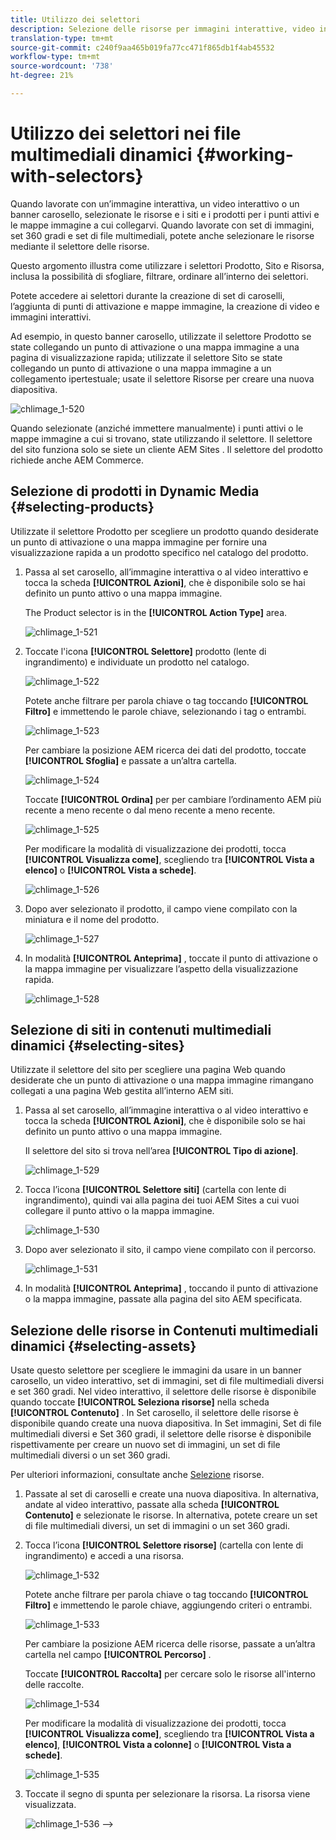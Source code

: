 ```yaml
---
title: Utilizzo dei selettori
description: Selezione delle risorse per immagini interattive, video interattivi e banner carosello
translation-type: tm+mt
source-git-commit: c240f9aa465b019fa77cc471f865db1f4ab45532
workflow-type: tm+mt
source-wordcount: '738'
ht-degree: 21%

---
```



# Utilizzo dei selettori nei file multimediali dinamici {#working-with-selectors}

Quando lavorate con un’immagine interattiva, un video interattivo o un banner carosello, selezionate le risorse e i siti e i prodotti per i punti attivi e le mappe immagine a cui collegarvi. Quando lavorate con set di immagini, set 360 gradi e set di file multimediali, potete anche selezionare le risorse mediante il selettore delle risorse.

Questo argomento illustra come utilizzare i selettori Prodotto, Sito e Risorsa, inclusa la possibilità di sfogliare, filtrare, ordinare all’interno dei selettori.

Potete accedere ai selettori durante la creazione di set di caroselli, l’aggiunta di punti di attivazione e mappe immagine, la creazione di video e immagini interattivi.

Ad esempio, in questo banner carosello, utilizzate il selettore Prodotto se state collegando un punto di attivazione o una mappa immagine a una pagina di visualizzazione rapida; utilizzate il selettore Sito se state collegando un punto di attivazione o una mappa immagine a un collegamento ipertestuale; usate il selettore Risorse per creare una nuova diapositiva.

![chlimage_1-520](assets/chlimage_1-520.png)

Quando selezionate (anziché immettere manualmente) i punti attivi o le mappe immagine a cui si trovano, state utilizzando il selettore. Il selettore del sito funziona solo se siete un cliente AEM Sites . Il selettore del prodotto richiede anche AEM Commerce.

## Selezione di prodotti in Dynamic Media {#selecting-products}

Utilizzate il selettore Prodotto per scegliere un prodotto quando desiderate un punto di attivazione o una mappa immagine per fornire una visualizzazione rapida a un prodotto specifico nel catalogo del prodotto.

1. Passa al set carosello, all’immagine interattiva o al video interattivo e tocca la scheda **[!UICONTROL Azioni]**, che è disponibile solo se hai definito un punto attivo o una mappa immagine.

   The Product selector is in the **[!UICONTROL Action Type]** area.

   ![chlimage_1-521](assets/chlimage_1-521.png)

1. Toccate l&#39;icona **[!UICONTROL Selettore]** prodotto (lente di ingrandimento) e individuate un prodotto nel catalogo.

   ![chlimage_1-522](assets/chlimage_1-522.png)

   Potete anche filtrare per parola chiave o tag toccando **[!UICONTROL Filtro]** e immettendo le parole chiave, selezionando i tag o entrambi.

   ![chlimage_1-523](assets/chlimage_1-523.png)

   Per cambiare la posizione AEM ricerca dei dati del prodotto, toccate **[!UICONTROL Sfoglia]** e passate a un’altra cartella.

   ![chlimage_1-524](assets/chlimage_1-524.png)

   Toccate **[!UICONTROL Ordina]** per per cambiare l’ordinamento AEM più recente a meno recente o dal meno recente a meno recente.

   ![chlimage_1-525](assets/chlimage_1-525.png)

   Per modificare la modalità di visualizzazione dei prodotti, tocca **[!UICONTROL Visualizza come]**, scegliendo tra **[!UICONTROL Vista a elenco]** o **[!UICONTROL Vista a schede]**.

   ![chlimage_1-526](assets/chlimage_1-526.png)

1. Dopo aver selezionato il prodotto, il campo viene compilato con la miniatura e il nome del prodotto.

   ![chlimage_1-527](assets/chlimage_1-527.png)

1. In modalità **[!UICONTROL Anteprima]** , toccate il punto di attivazione o la mappa immagine per visualizzare l’aspetto della visualizzazione rapida.

   ![chlimage_1-528](assets/chlimage_1-528.png)

## Selezione di siti in contenuti multimediali dinamici {#selecting-sites}

Utilizzate il selettore del sito per scegliere una pagina Web quando desiderate che un punto di attivazione o una mappa immagine rimangano collegati a una pagina Web gestita all’interno AEM siti.

1. Passa al set carosello, all’immagine interattiva o al video interattivo e tocca la scheda **[!UICONTROL Azioni]**, che è disponibile solo se hai definito un punto attivo o una mappa immagine.

   Il selettore del sito si trova nell’area **[!UICONTROL Tipo di azione]**.

   ![chlimage_1-529](assets/chlimage_1-529.png)

1. Tocca l’icona **[!UICONTROL Selettore siti]** (cartella con lente di ingrandimento), quindi vai alla pagina dei tuoi AEM Sites a cui vuoi collegare il punto attivo o la mappa immagine.

   ![chlimage_1-530](assets/chlimage_1-530.png)

1. Dopo aver selezionato il sito, il campo viene compilato con il percorso.

   ![chlimage_1-531](assets/chlimage_1-531.png)

1. In modalità **[!UICONTROL Anteprima]** , toccando il punto di attivazione o la mappa immagine, passate alla pagina del sito AEM specificata.

## Selezione delle risorse in Contenuti multimediali dinamici {#selecting-assets}

Usate questo selettore per scegliere le immagini da usare in un banner carosello, un video interattivo, set di immagini, set di file multimediali diversi e set 360 gradi. Nel video interattivo, il selettore delle risorse è disponibile quando toccate **[!UICONTROL Seleziona risorse]** nella scheda **[!UICONTROL Contenuto]** . In Set carosello, il selettore delle risorse è disponibile quando create una nuova diapositiva. In Set immagini, Set di file multimediali diversi e Set 360 gradi, il selettore delle risorse è disponibile rispettivamente per creare un nuovo set di immagini, un set di file multimediali diversi o un set 360 gradi.

Per ulteriori informazioni, consultate anche [Selezione](/help/assets/search-assets.md#assetselector) risorse.

1. Passate al set di caroselli e create una nuova diapositiva. In alternativa, andate al video interattivo, passate alla scheda **[!UICONTROL Contenuto]** e selezionate le risorse. In alternativa, potete creare un set di file multimediali diversi, un set di immagini o un set 360 gradi.
1. Tocca l’icona **[!UICONTROL Selettore risorse]** (cartella con lente di ingrandimento) e accedi a una risorsa.

   ![chlimage_1-532](assets/chlimage_1-532.png)

   Potete anche filtrare per parola chiave o tag toccando **[!UICONTROL Filtro]** e immettendo le parole chiave, aggiungendo criteri o entrambi.

   ![chlimage_1-533](assets/chlimage_1-533.png)

   Per cambiare la posizione AEM ricerca delle risorse, passate a un’altra cartella nel campo **[!UICONTROL Percorso]** .

   Toccate **[!UICONTROL Raccolta]** per cercare solo le risorse all&#39;interno delle raccolte.

   ![chlimage_1-534](assets/chlimage_1-534.png)

   Per modificare la modalità di visualizzazione dei prodotti, tocca **[!UICONTROL Visualizza come]**, scegliendo tra **[!UICONTROL Vista a elenco]**, **[!UICONTROL Vista a colonne]** o **[!UICONTROL Vista a schede]**.

   ![chlimage_1-535](assets/chlimage_1-535.png)

1. Toccate il segno di spunta per selezionare la risorsa. La risorsa viene visualizzata.

   ![chlimage_1-536](assets/chlimage_1-536.png)
-->
